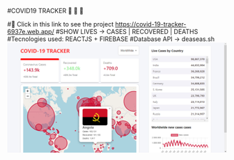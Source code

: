#COVID19 TRACKER :rocket: :rocket: :rocket:

#:rocket: Click in this link to see the project https://covid-19-tracker-6937e.web.app/
#SHOW LIVES -> CASES | RECOVERED | DEATHS
#Tecnologies used: REACTJS + FIREBASE
#Database API -> deaseas.sh
![IT IS AN IMAGE](https://github.com/NzolaKiampava/Covid19-Tracker/blob/main/covid19tracker.png) 
